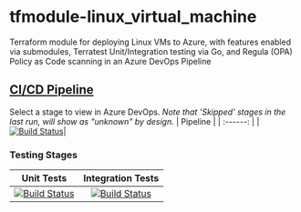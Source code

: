 # tfmodule-linux_virtual_machine
Terraform module for deploying Linux VMs to Azure, with features enabled via submodules, Terratest Unit/Integration testing via Go, and Regula (OPA) Policy as Code scanning in an Azure DevOps Pipeline
## [CI/CD Pipeline](https://dev.azure.com/wesleytrust/Terraform/_build?definitionId=64)
Select a stage to view in Azure DevOps. *Note that 'Skipped' stages in the last run, will show as "unknown" by design.*
| Pipeline |
| :------: |
|[![Build Status](https://dev.azure.com/wesleytrust/Terraform/_apis/build/status/Modules/Deployments/tfmodule-linux_virtual_machine?repoName=wesley-trust%2Ftfmodule-linux_virtual_machine&branchName=main)](https://dev.azure.com/wesleytrust/Terraform/_build/latest?definitionId=64&repoName=wesley-trust%2Ftfmodule-linux_virtual_machine&branchName=main)|
### Testing Stages
| Unit Tests | Integration Tests |
|  :-------: | :---------------: |
|[![Build Status](https://dev.azure.com/wesleytrust/Terraform/_apis/build/status/Modules/Deployments/tfmodule-linux_virtual_machine?repoName=wesley-trust%2Ftfmodule-linux_virtual_machine&branchName=main&stageName=Unit)](https://dev.azure.com/wesleytrust/Terraform/_build/latest?definitionId=64&repoName=wesley-trust%2Ftfmodule-linux_virtual_machine&branchName=main)|[![Build Status](https://dev.azure.com/wesleytrust/Terraform/_apis/build/status/Modules/Deployments/tfmodule-linux_virtual_machine?repoName=wesley-trust%2Ftfmodule-linux_virtual_machine&branchName=main&stageName=Integration)](https://dev.azure.com/wesleytrust/Terraform/_build/latest?definitionId=64&repoName=wesley-trust%2Ftfmodule-linux_virtual_machine&branchName=main)|